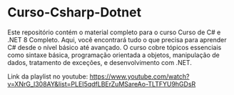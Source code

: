 # Curso-Csharp-Dotnet
Este repositório contém o material completo para o curso Curso de C#  e .NET 8 Completo. Aqui, você encontrará tudo o que precisa para aprender C# desde o nível básico até avançado. O curso cobre tópicos essenciais como sintaxe básica, programação orientada a objetos, manipulação de dados, tratamento de exceções, e desenvolvimento com .NET.

Link da playlist no youtube: https://www.youtube.com/watch?v=XNrG_l308AY&list=PLEI5qdfLBErZuMSareAo-TLTFYU9hGDsR
